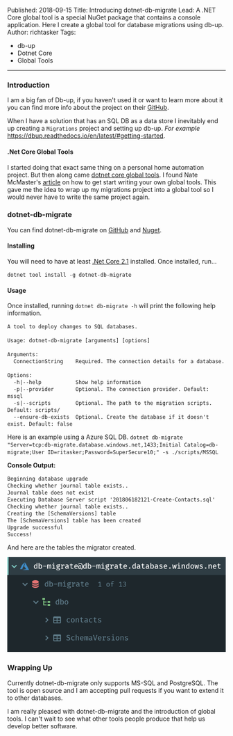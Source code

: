 Published: 2018-09-15
Title: Introducing dotnet-db-migrate
Lead: A .NET Core global tool is a special NuGet package that contains a console application. Here I create a global tool for database migrations using db-up.
Author: richtasker
Tags:
  - db-up
  - Dotnet Core
  - Global Tools
---

### Introduction

I am a big fan of Db-up, if you haven't used it or want to learn more about it you can find more info about the project on their [GitHub](https://github.com/DbUp/DbUp).

When I have a solution that has an SQL DB as a data store I inevitably end up creating a `Migrations` project and setting up db-up. *For example* https://dbup.readthedocs.io/en/latest/#getting-started.

#### .Net Core Global Tools

I started doing that exact same thing on a personal home automation project. 
But then along came [dotnet core global tools](https://docs.microsoft.com/en-us/dotnet/core/tools/global-tools). I found Nate McMaster's [article](https://natemcmaster.com/blog/2018/05/12/dotnet-global-tools/) on how to get start writing your own global tools. This gave me the idea to wrap up my migrations project into a global tool so I would never have to write the same project again.

### dotnet-db-migrate

You can find dotnet-db-migrate on [GitHub](https://github.com/ritasker/dotnet-db-migrate) and [Nuget](https://www.nuget.org/packages/dotnet-db-migrate/).

#### Installing

You will need to have at least [.Net Core 2.1](https://www.microsoft.com/net/download) installed. Once installed, run...

```
dotnet tool install -g dotnet-db-migrate
```


#### Usage

Once installed, running `dotnet db-migrate -h` will print the following help information.
```
A tool to deploy changes to SQL databases.

Usage: dotnet-db-migrate [arguments] [options]

Arguments:
  ConnectionString    Required. The connection details for a database.

Options:
  -h|--help           Show help information
  -p|--provider       Optional. The connection provider. Default: mssql
  -s|--scripts        Optional. The path to the migration scripts. Default: scripts/
  --ensure-db-exists  Optional. Create the database if it doesn't exist. Default: false
```

Here is an example using a Azure SQL DB.
`dotnet db-migrate "Server=tcp:db-migrate.database.windows.net,1433;Initial Catalog=db-migrate;User ID=ritasker;Password=SuperSecure10;" -s ./scripts/MSSQL`

**Console Output:**
```
Beginning database upgrade
Checking whether journal table exists..
Journal table does not exist
Executing Database Server script '201806182121-Create-Contacts.sql'
Checking whether journal table exists..
Creating the [SchemaVersions] table
The [SchemaVersions] table has been created
Upgrade successful
Success!
```

And here are the tables the migrator created.

![database tables](https://github.com/ritasker/blog-post-images/raw/master/intro-dotnet-db-migrate/db-tables.png)


### Wrapping Up

Currently dotnet-db-migrate only supports MS-SQL and PostgreSQL. The tool is open source and I am accepting pull requests if you want to extend it to other databases.

I am really pleased with dotnet-db-migrate and the introduction of global tools. I can't wait to see what other tools people produce that help us develop better software.

